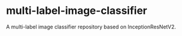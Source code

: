 # multi-label-image-classifier
A multi-label image classifier repository based on InceptionResNetV2.
